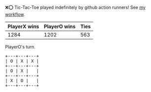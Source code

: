 :x::o: Tic-Tac-Toe played indefinitely by github action runners! See [my workflow](.github/workflows/play.yaml).

|PlayerX wins|PlayerO wins|Ties|
|-|-|-|
|1284|1202|563|

PlayerO's turn.

<pre>
+---+---+---+
| O | X | X |
+---+---+---+
| O | X |   |
+---+---+---+
| X | O |   |
+---+---+---+
</pre>